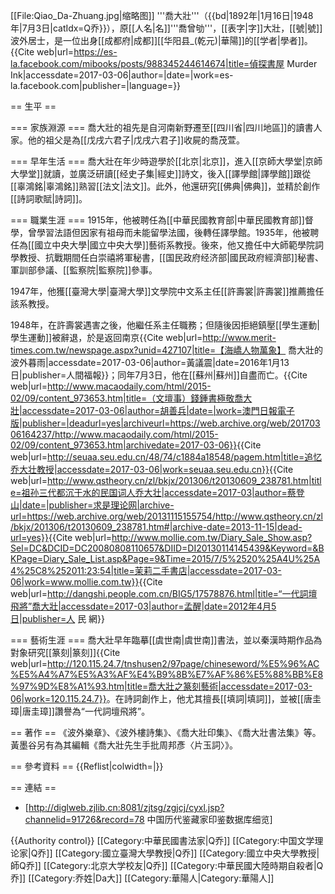 [[File:Qiao_Da-Zhuang.jpg|缩略图]]
'''喬大壯'''（{{bd|1892年|1月16日|1948年|7月3日|catIdx=Q乔}}），原[[人名|名]]'''喬曾劬'''，[[表字|字]]大壯，[[號|號]]波外居士，是一位出身[[成都府|成都]][[华阳县_(乾元)|華陽]]的[[学者|學者]]。<ref>{{Cite web|url=https://es-la.facebook.com/mibooks/posts/988345244614674|title=偵探書屋 Murder Ink|accessdate=2017-03-06|author=|date=|work=es-la.facebook.com|publisher=|language=}}</ref>

== 生平 ==

=== 家族淵源 ===
喬大壯的祖先是自河南新野遷至[[四川省|四川地區]]的讀書人家。他的祖父是為[[戊戌六君子|戊戌六君子]]收屍的喬茂萱。

=== 早年生活 ===
喬大壯在年少時遊學於[[北京|北京]]，進入[[京師大學堂|京師大學堂]]就讀，並廣泛研讀[[经史子集|經史]]詩文，後入[[譯學館|譯學館]]跟從[[辜鴻銘|辜鴻銘]]熟習[[法文|法文]]。此外，他還研究[[佛典|佛典]]，並精於創作[[詩詞歌賦|詩詞]]。

=== 職業生涯 ===
1915年，他被聘任為[[中華民國教育部|中華民國教育部]]督學，曾學習法語但因家有祖母而未能留學法國，後轉任譯學館。1935年，他被聘任為[[國立中央大學|國立中央大學]]藝術系教授。後來，他又擔任中大師範學院詞學教授、抗戰期間任白崇禧將軍秘書，[[国民政府经济部|國民政府經濟部]]秘書、軍訓部參議、[[監察院|監察院]]參事。

1947年，他獲[[臺灣大學|臺灣大學]]文學院中文系主任[[許壽裳|許壽裳]]推薦擔任該系教授。

1948年，在許壽裳遇害之後，他繼任系主任職務；但隨後因拒絕鎮壓[[學生運動|學生運動]]被辭退，於是返回南京<ref>{{Cite web|url=http://www.merit-times.com.tw/newspage.aspx?unid=427107|title=【海嶠人物萬象】 喬大壯的波外暮雨|accessdate=2017-03-06|author=黃議震|date=2016年1月13日|publisher=人間福報}}</ref>；同年7月3日，他在[[蘇州|蘇州]]自盡而亡。<ref>{{Cite web|url=http://www.macaodaily.com/html/2015-02/09/content_973653.htm|title=（文壇事）錢鍾書極敬喬大壯|accessdate=2017-03-06|author=胡善兵|date=|work=澳門日報電子版|publisher=|deadurl=yes|archiveurl=https://web.archive.org/web/20170306164237/http://www.macaodaily.com/html/2015-02/09/content_973653.htm|archivedate=2017-03-06}}</ref><ref>{{Cite web|url=http://seuaa.seu.edu.cn/48/74/c1884a18548/pagem.htm|title=追忆乔大壮教授|accessdate=2017-03-06|work=seuaa.seu.edu.cn}}</ref><ref>{{Cite web|url=http://www.qstheory.cn/zl/bkjx/201306/t20130609_238781.htm|title=祖孙三代都沉于水的民国词人乔大壮|accessdate=2017-03|author=蔡登山|date=|publisher=求是理论网|archive-url=https://web.archive.org/web/20131115155754/http://www.qstheory.cn/zl/bkjx/201306/t20130609_238781.htm#|archive-date=2013-11-15|dead-url=yes}}</ref><ref>{{Cite web|url=http://www.mollie.com.tw/Diary_Sale_Show.asp?Sel=DC&DCID=DC20080808110657&DIID=DI20130114145439&Keyword=&BKPage=Diary_Sale_List.asp&Page=9&Time=2015/7/5%2520%25A4U%25A4%25C8%252011:23:54|title=茉莉二手書店|accessdate=2017-03-06|work=www.mollie.com.tw}}</ref><ref name=":0">{{Cite web|url=http://dangshi.people.com.cn/BIG5/17578876.html|title=“一代詞壇飛將”喬大壯|accessdate=2017-03|author=孟醒|date=2012年4月5日|publisher=人 民 網}}</ref>

=== 藝術生涯 ===
喬大壯早年臨摹[[虞世南|虞世南]]書法，並以秦漢時期作品為對象研究[[篆刻|篆刻]]<ref>{{Cite web|url=http://120.115.24.7/tnshusen2/97page/chineseword/%E5%96%AC%E5%A4%A7%E5%A3%AF%E4%B9%8B%E7%AF%86%E5%88%BB%E8%97%9D%E8%A1%93.htm|title=喬大壯之篆刻藝術|accessdate=2017-03-06|work=120.115.24.7}}</ref>。在詩詞創作上，他尤其擅長[[填詞|填詞]]，並被[[唐圭璋|唐圭璋]]讚譽為“一代詞壇飛將”。<ref name=":0" />

== 著作 ==
《波外樂章》、《波外樓詩集》、《喬大壯印集》、《喬大壯書法集》等。黃墨谷另有為其編輯《喬大壯先生手批周邦彥〈片玉詞〉》。

== 參考資料 ==
{{Reflist|colwidth=|}}

== 連結 ==
* [http://diglweb.zjlib.cn:8081/zjtsg/zgjcj/cyxl.jsp?channelid=91726&record=78 中国历代鉴藏家印鉴数据库细览]

{{Authority control}}
[[Category:中華民國書法家|Q乔]]
[[Category:中国文学理论家|Q乔]]
[[Category:國立臺灣大學教授|Q乔]]
[[Category:國立中央大學教授|師Q乔]]
[[Category:北京大学校友|Q乔]]
[[Category:中華民國大陸時期自殺者|Q乔]]
[[Category:乔姓|Da大]]
[[Category:華陽人|Category:華陽人]]